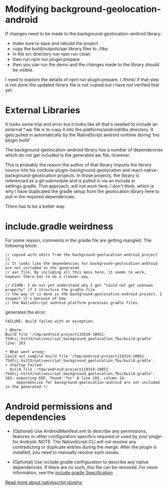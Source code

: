 # Modifying background-geolocation-android

If changes need to be made to the background-geolocation-android library:

- make sure to save and rebuild the project
- copy the build/outputs/aar library files to ./libs
- in the src directory run npm run clean
- then run npm run plugin.prepare
- then you can run the demo and the changes made to the library should be visible. 

I need to explore the details of npm run plugin.prepare. I /think/ if that step is not done 
the updated library file is not copied but I have not verified that yet. 

# External Libraries

It tooks some trial and error but it looks like all that's needed to include an external *.aar file is to copy it into
the platforms/android/libs directory. It gets pulled in automatically by the NativeScript android runtime during 'tns plugin build'

The background-geolocation-android library has a number of dependencies which do not get included in the generated aar file, however.

This is probably the reason the author of that library imports the library source into his cordova-plugin-background-geolocation and react-native-background-geolocation projects.
In those projects, the library is referenced as a git submodule and is pulled in via an include in settings.gradle. That approach, will not work here, I don't think, which is
why I have duplicated the gradle setup from the geolocation library here to pull in the required dependencies.

There has to be a better way.

# include.gradle weirdness

For some reason, comments in the gradle file are getting mangled. The following block:

```
// copied with edits from the background-geolocation-android project
//
// It looks like the dependencies for background-geolocation-android are not included in the generated
// aar file. By including all this mess here, it seems to work, however there has to be a cleaner way. 
 
// FIXME: I do not yet understand why I get "Could not get unknown property" if I structure the gradle file
// the way it is done in the background-geolocation-android project. I suspect it's because of how
// the NativeScript android platform processes gradle files.
```

generates the error:

```
FAILURE: Build failed with an exception.

* Where:
Build file '/tmp/android-project119319-10051-75dtcj.hst33/nativescript_background_geolocation_fbs/build.gradle' line: 103

* What went wrong:
Could not compile build file '/tmp/android-project119319-10051-75dtcj.hst33/nativescript_background_geolocation_fbs/build.gradle'.
> startup failed:
  build file '/tmp/android-project119319-10051-75dtcj.hst33/nativescript_background_geolocation_fbs/build.gradle': 103: expecting EOF, found 'for' @ line 103, column 14.
     dependencies for background-geolocation-android are not included in the generated */
```

# Android permissions and dependencies

* (Optional) Use AndroidManifest.xml to describe any permissions, features or other configuration specifics required or used by your plugin for Android. 
NOTE: The NativeScript CLI will not resolve any contradicting or duplicate entries during the merge. After the plugin is installed, you need to manually resolve such issues.

* (Optional) Use include.gradle configuration to describe any native dependencies. If there are no such, this file can be removed. For more information, see the [include.gradle Specification](http://docs.nativescript.org/plugins/plugins#includegradle-specification)


[Read more about nativescript plugins](http://docs.nativescript.org/plugins/plugins)
